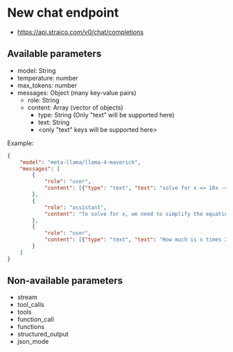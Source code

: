 # New chat endpoint

- https://api.straico.com/v0/chat/completions

## Available parameters

- model: String
- temperature: number
- max_tokens: number
- messages: Object (many key-value pairs)
    - role: String
    - content: Array (vector of objects)
        - type: String (Only "text" will be supported here)
        - text: String
        - <only "text" keys will be supported here>

Example:

```json
{
    "model": "meta-llama/llama-4-maverick",
    "messages": [
        {
            "role": "user",
            "content": [{"type": "text", "text": "solve for x => 10x -4x = 0"}]
        },
        {
            "role": "assistant",
            "content": "To solve for x, we need to simplify the equation.\n\nThe given equation is:\n10x - 4x + 2 = 0\n\nFirst, combine the like terms:\n(10x - 4x) + 2 = 0\n6x + 2 = 0\n\nNext, isolate x by subtracting 2 from both sides:\n6x = -2\n\nNow, divide both sides by 6:\nx = -2/6\n\nSimplify the fraction:\nx = -1/3\n\nSo, the solution is x = -1/3."
        },
        {
            "role": "user",
            "content": [{"type": "text", "text": "How much is x times 2"}]
        }
    ]
}
```

## Non-available parameters

- stream
- tool_calls
- tools
- function_call
- functions
- structured_output
- json_mode
